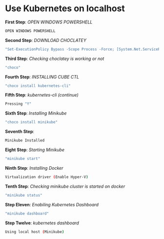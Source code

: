 # **Use Kubernetes on localhost**
**First Step**: _OPEN WINDOWS POWERSHELL_
```sh
OPEN WINDOWS POWERSHELL
```


**Second Step**: _DOWNLOAD CHOCLATEY_
```sh
"Set-ExecutionPolicy Bypass -Scope Process -Force; [System.Net.ServicePointManager]::SecurityProtocol = [System.Net.ServicePointManager]::SecurityProtocol -bor 3072; iex ((New-Object System.Net.WebClient).DownloadString('https://community.chocolatey.org/install.ps1'))"
```


**Third Step**: _Checking choclatey is working or not_
```sh
"choco"
```


**Fourth Step**: _INSTALLING CUBE CTL_
```sh
"choco install kubernetes-cli"
```


**Fifth Step**: _kubernetes-cli (continue)_
```sh
Pressing "Y"
```


**Sixth Step**: _Installing Minikube_
```sh
"choco install minikube"
```


**Seventh Step**:
```sh
Minikube Installed
```


**Eight Step**: _Starting Minikube_
```sh
"minikube start"
```


**Ninth Step**: _Installing Docker_
```sh
Virtualization driver (Enable Hyper-V)
```


**Tenth Step**: _Checking minikube cluster is started on docker_
```sh
"minikube status"
```


**Step Eleven**: _Enabiling Kubernetes Dashboard_
```sh
"minikube dashboard"
```


**Step Twelve**: _kubernetes dashboard_
```sh
Using local host (Minikube)
```



